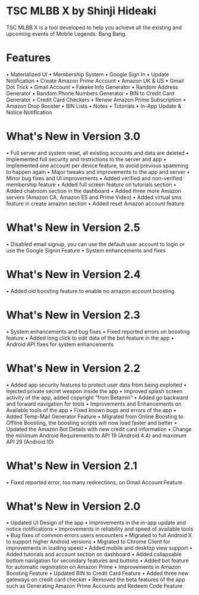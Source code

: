 # TSC MLBB X by Shinji Hideaki
TSC MLBB X is a tool developed to help you achieve all the existing and upcoming events of Mobile Legends: Bang Bang.

# Features
• Materialized UI
• Membership System
• Google Sign In
• Update Notification
• Create Amazon Prime Account
• Amazon UK & US
• Gmail Dot Trick
• Gmail Account
• Fakeke Info Generator
• Random Address Generator
• Random Phone Numbers Generator
• BIN to Credit Card Generator
• Credit Card Checkers
• Renew Amazon Prime Subscription
• Amazon Drop Booster
• BIN Lists
• Notes
• Tutorials
• In-App Update & Notice Notification

# What's New in Version 3.0
• Full server and system reset, all existing accounts and data are deleted
• Implemented full security and restrictions to the server and app
• Implemented one account per device feature, to avoid previous spamming to happen again
• Major tweaks and improvements to the app and server
• Minor bug fixes and UI improvements
• Added verified and non-verified membership feature
• Added full screen feature on tutorials section
• Added chatroom section in the dashboard
• Added three more Amazon servers (Amazon CA, Amazon ES and Prime Video)
• Added virtual sms feature in create amazon section
• Added reset Amazon account feature

# What's New in Version 2.5
• Disabled email signup, you can use the default user account to login or use the Google Signin Feature
• System enhancements and fixes

# What's New in Version 2.4
• Added old boosting feature to enable no amazon account boosting

# What's New in Version 2.3
• System enhancements and bug fixes
• Fixed reported errors on boosting feature
• Added long click to edit data of the bot feature in the app
• Android API fixes for system enhancements

# What's New in Version 2.2
• Added app security features to protect user data from being exploited
• Injected private secret weapon inside the app
• Improved splash screen activity of the app, added copyright “from Betamin”
• Added go backward and forward navigation for tools
• Improvements and Enhancements on Available tools of the app
• Fixed known bugs and errors of the app
• Added Temp-Mail Generator Feature
• Migrated from Online Boosting to Offline Boosting, the boosting scripts will now load faster and better
• Updated the Amazon Bot Details with new credit card information
• Change the minimum Android Requirements to API 19 (Android 4.4) and maximum API 29 (Android 10)

# What's New in Version 2.1
• Fixed reported error, too many redirections, on Gmail Account Feature

# What's New in Version 2.0
• Updated UI Design of the app
• Improvements in the in-app update and notice notifications
• Improvements in reliability and speed of available tools
• Bug fixes of common errors users encounters
• Migrated to full Android X to support higher Android versions
• Migrated to Chrome Client for improvements in loading speed
• Added mobile and desktop view support
• Added tutorials and account section on dashboard
• Added collapsable bottom navigation for secondary features and buttons
• Added bot feature for automatic registration on Amazon Prime
• Improvements in Amazon Boosting Feature
• Updated BIN to Credit Card Feature
• Added three new gateways on credit card checker
• Removed the beta features of the app such as Generating Amazon Prime Accounts and Redeem Code Feature
